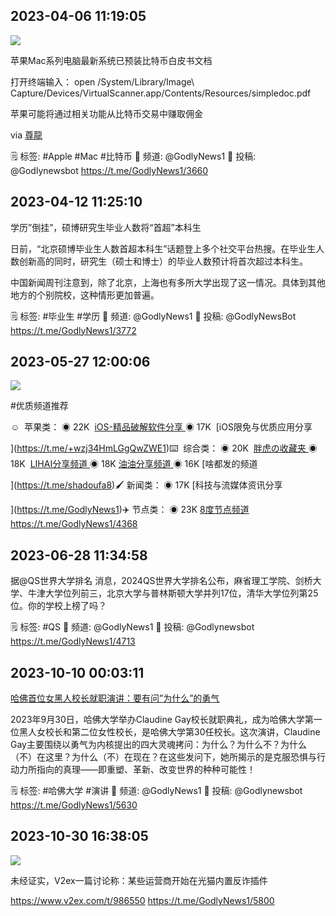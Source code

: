 
## 2023-04-06 11:19:05

![](assets/GodlyNews1/20250321_122745_481870.jpg) 

苹果Mac系列电脑最新系统已预装比特币白皮书文档

打开终端输入：
open /System/Library/Image\ Capture/Devices/VirtualScanner.app/Contents/Resources/simpledoc.pdf

苹果可能将通过相关功能从比特币交易中赚取佣金

via [尊龍](https://t.me/zunlong)

🗒 标签: #Apple #Mac #比特币
📢 频道: @GodlyNews1
🤖 投稿: @Godlynewsbot
https://t.me/GodlyNews1/3660

## 2023-04-12 11:25:10



学历”倒挂”，硕博研究生毕业人数将“首超”本科生

日前，“北京硕博毕业生人数首超本科生”话题登上多个社交平台热搜。在毕业生人数创新高的同时，研究生（硕士和博士）的毕业人数预计将首次超过本科生。

中国新闻周刊注意到，除了北京，上海也有多所大学出现了这一情况。具体到其他地方的个别院校，这种情形更加普遍。

🗒 标签: #毕业生 #学历 
📢 频道: @GodlyNews1
🤖 投稿: @GodlyNewsBot
https://t.me/GodlyNews1/3772

## 2023-05-27 12:00:06

![](assets/GodlyNews1/20250321_122927_325010.jpg) 

#优质频道推荐

☺️  苹果类：
◉ 22K  [iOS-精品破解软件分享
](https://t.me/tkdashen)◉ 17K  [iOS限免与优质应用分享

](https://t.me/+wzj34HmLGgQwZWE1)⌨️  综合类：
◉ 20K  [胖虎の收藏夹
](https://t.me/gitbig)◉ 18K  [LIHAI分享频道
](https://t.me/lihaiba)◉ 18K [油油分享频道
](https://t.me/+wlOe1mqsZo8zZjE1)◉ 16K [啥都发的频道

](https://t.me/shadoufa8)🖌 新闻类：
◉ 17K [科技与流媒体资讯分享

](https://t.me/GodlyNews1)✈️ 节点类：
◉ 23K [8度节点频道](https://t.me/mfjdpd)
https://t.me/GodlyNews1/4368

## 2023-06-28 11:34:58



据@QS世界大学排名 消息，2024QS世界大学排名公布，麻省理工学院、剑桥大学、牛津大学位列前三，北京大学与普林斯顿大学并列17位，清华大学位列第25位。你的学校上榜了吗？

🗒 标签: #QS 
📢 频道: @GodlyNews1
🤖 投稿: @Godlynewsbot
https://t.me/GodlyNews1/4713

## 2023-10-10 00:03:11



[哈佛首位女黑人校长就职演讲：要有问”为什么”的勇气](https://youtu.be/vU75RZkNPWc)

2023年9月30日，哈佛大学举办Claudine Gay校长就职典礼，成为哈佛大学第一位黑人女校长和第二位女性校长，是哈佛大学第30任校长。这次演讲，Claudine Gay主要围绕以勇气为内核提出的四大灵魂拷问：为什么？为什么不？为什么（不）在这里？为什么（不）在现在？在这些发问下，她所揭示的是克服恐惧与行动力所指向的真理——即重塑、革新、改变世界的种种可能性！

🗒 标签: #哈佛大学 #演讲
📢 频道: @GodlyNews1
🤖 投稿: @Godlynewsbot
https://t.me/GodlyNews1/5630

## 2023-10-30 16:38:05

![](assets/GodlyNews1/20250321_123017_934579.jpg) 

未经证实，V2ex一篇讨论称：某些运营商开始在光猫内置反诈插件

https://www.v2ex.com/t/986550
https://t.me/GodlyNews1/5800
